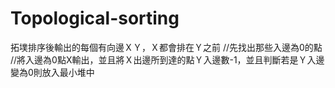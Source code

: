 # Topological-sorting

拓墣排序後輸出的每個有向邊ＸＹ，Ｘ都會排在Ｙ之前
//先找出那些入邊為0的點
//將入邊為0點X輸出，並且將Ｘ出邊所到達的點Ｙ入邊數-1，並且判斷若是Ｙ入邊變為0則放入最小堆中
